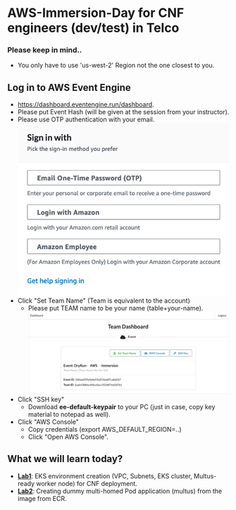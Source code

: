 # AWS-Immersion-Day for CNF engineers (dev/test) in Telco

### Please keep in mind..
* You only have to use 'us-west-2' Region not the one closest to you.

## Log in to AWS Event Engine 
* https://dashboard.eventengine.run/dashboard.
* Please put Event Hash (will be given at the session from your instructor). 
* Please use OTP authentication with your email.
  ![Otp](Lab1/images/otp.png)
* Click "Set Team Name" (Team is equivalent to the account)
    * Please put TEAM name to be your name (table+your-name).  
    ![Dashboard](Lab1/images/dashboard-aws.png)
* Click "SSH key" 
    * Download **ee-default-keypair** to your PC (just in case, copy key material to notepad as well).
* Click "AWS Console"
    * Copy credentials (export AWS_DEFAULT_REGION=..) 
    * Click "Open AWS Console".

## What we will learn today? 
* **[Lab1](https://github.com/crosscom/AWS-Immersion-Day/tree/main/Lab1)**: EKS environment creation (VPC, Subnets, EKS cluster, Multus-ready worker node) for CNF deployment.
* **[Lab2](https://github.com/crosscom/AWS-Immersion-Day/tree/main/Lab2)**: Creating dummy multi-homed Pod application (multus) from the image from ECR.

